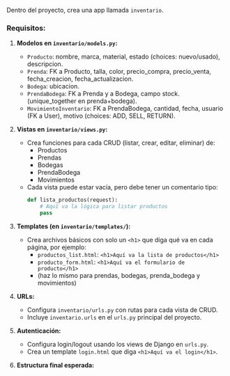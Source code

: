 

Dentro del proyecto, crea una app llamada `inventario`.

### Requisitos:

1. **Modelos en `inventario/models.py`:**
   - `Producto`: nombre, marca, material, estado (choices: nuevo/usado), descripcion.
   - `Prenda`: FK a Producto, talla, color, precio_compra, precio_venta, fecha_creacion, fecha_actualizacion.
   - `Bodega`: ubicacion.
   - `PrendaBodega`: FK a Prenda y a Bodega, campo stock. (unique_together en prenda+bodega).
   - `MovimientoInventario`: FK a PrendaBodega, cantidad, fecha, usuario (FK a User), motivo (choices: ADD, SELL, RETURN).

2. **Vistas en `inventario/views.py`:**
   - Crea funciones para cada CRUD (listar, crear, editar, eliminar) de:
     - Productos
     - Prendas
     - Bodegas
     - PrendaBodega
     - Movimientos
   - Cada vista puede estar vacía, pero debe tener un comentario tipo: 
     ```python
     def lista_productos(request):
         # Aquí va la lógica para listar productos
         pass
     ```

3. **Templates (en `inventario/templates/`):**
   - Crea archivos básicos con solo un `<h1>` que diga qué va en cada página, por ejemplo:
     - `productos_list.html`: `<h1>Aquí va la lista de productos</h1>`
     - `producto_form.html`: `<h1>Aquí va el formulario de producto</h1>`
     - (haz lo mismo para prendas, bodegas, prenda_bodega y movimientos)

4. **URLs:**
   - Configura `inventario/urls.py` con rutas para cada vista de CRUD.
   - Incluye `inventario.urls` en el `urls.py` principal del proyecto.

5. **Autenticación:**
   - Configura login/logout usando los views de Django en `urls.py`.
   - Crea un template `login.html` que diga `<h1>Aquí va el login</h1>`.

6. **Estructura final esperada:**
